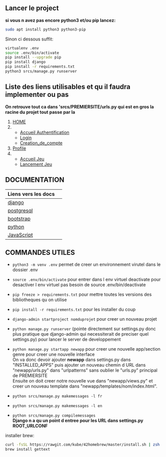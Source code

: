 ## Lancer le project

**si vous n avez pas encore python3 et/ou pip lancez:**  
```bash
sudo apt install python3 python3-pip
```
  
Sinon ci dessous suffit:  
```bash
virtualenv .env
source .env/bin/activate
pip install --upgrade pip
pip install django
pip install -r requirements.txt
python3 srcs/manage.py runserver
```

## Liste des liens utilisables et qu il faudra implementer ou pas

**On retrouve tout ca dans 'srcs/PREMIERSITE/urls.py qui est en gros la racine du projet tout passe par la**  

1. [HOME](http://localhost:8000/)
2.  - [Accueil Authentification](http://localhost:8000/authentification/)
    - [Login](http://localhost:8000/authentification/signin/)
    - [Creation_de_compte](http://localhost:8000/authentification/signup/)
3. [Profile](http://localhost:8000/user_profile/)
4.  - [Accueil Jeu](http://localhost:8000/game/)
    - [Lancement Jeu](http://localhost:8000/game/launch)

## DOCUMENTATION

| Liens vers les docs ||
| ------------ | ------------------------------------------------------------------------------------------------- | 
| [django](https://docs.djangoproject.com/en/5.0/contents/) |
| [postgresql](https://www.postgresql.org/docs/current/) |
| [bootstrap](https://getbootstrap.com/docs/5.3/getting-started/introduction/) |
| [python](https://docs.python.org/fr/3/#) |
| [JavaScript](https://www.freecodecamp.org/news/the-complete-javascript-handbook-f26b2c71719c/#justjavascript) |


## COMMANDES UTILES

- `python3 -m venv .env` permet de creer un environnement virutel dans le dossier .env

- `source .env/bin/activate` pour entrer dans l env virtuel         deactivate pour desactiver l env virtuel pas besoin de source .env/bin/deactivate

- `pip freeze > requirements.txt` pour mettre toutes les versions des bibliotheques qu on utilise

- `pip install -r requirements.txt` pour les installer du coup

- `django-admin startproject nomduprojet` pour creer un nouveau projet

- `python manage.py runserver` (pointe directement sur settings.py donc plus pratique que django-admin qui necessiterait de preciser quel settings.py)   pour lancer le server de developpement

- `python manage.py startapp newapp` pour creer une nouvelle app/section genre pour creer une nouvelle interface  
On va donc devoir ajouter **newapp** dans settings.py dans "INSTALLED_APPS" puis ajouter un nouveau chemin d URL dans "newapp/urls.py" dans "urlpatterns" sans oublier le "urls.py" principal de PREMIERSITE  
Ensuite on doit creer notre nouvelle vue dans "newapp/views.py" et creer un nouveau template dans "newapp/templates/nom/index.html".  

- `python srcs/manage.py makemessages -l fr`  
- `python srcs/manage.py makemessages -l en`  
- `python srcs/manage.py compilemessages`  
**Django n a qu un point d entree pour les URL dans settings.py ROOT_URLCONF**  


installer brew:  
```bash
curl -fsSL https://rawgit.com/kube/42homebrew/master/install.sh | zsh
brew install gettext
```